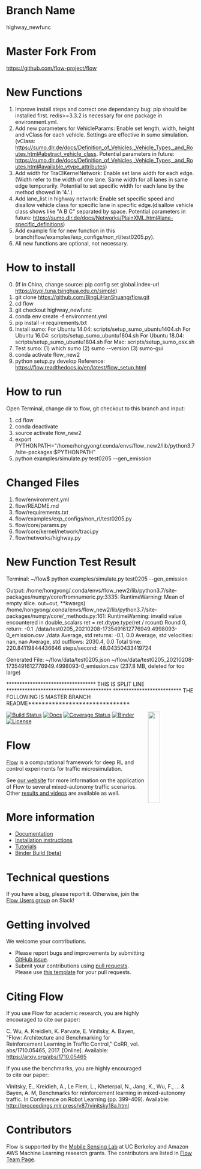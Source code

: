 # Branch Name
highway_newfunc

# Master Fork From
https://github.com/flow-project/flow

# New Functions
1. Improve install steps and correct one dependancy bug: pip should be installed first. redis>=3.3.2 is necessary for one package in environment.yml.
2. Add new parameters for VehicleParams: Enable set length, width, height and vClass for each vehicle. Settings are effective in sumo simulation. (vClass: https://sumo.dlr.de/docs/Definition_of_Vehicles,_Vehicle_Types,_and_Routes.html#abstract_vehicle_class. Potential parameters in future: https://sumo.dlr.de/docs/Definition_of_Vehicles,_Vehicle_Types,_and_Routes.html#available_vtype_attributes)
3. Add width for TraCIKernelNetwork: Enable set lane width for each edge.(Width refer to the width of one lane. Same width for all lanes in same edge temporarily. Potential to set specific width for each lane by the method showed in '4.'.)
4. Add lane_list in highway network: Enable set specific speed and disallow vehicle class for specific lane in specific edge.(disallow vehicle class shows like "A B C" separated by space. Potential parameters in future: https://sumo.dlr.de/docs/Networks/PlainXML.html#lane-specific_definitions)
5. Add example file for new function in this branch(flow/examples/exp_configs/non_rl/test0205.py).
6. All new functions are optional, not necessary.

# How to install
0. (If in China, change source: pip config set global.index-url https://pypi.tuna.tsinghua.edu.cn/simple)
1. git clone https://github.com/BingLiHanShuang/flow.git
2. cd flow
3. git checkout highway_newfunc
4. conda env create -f environment.yml
5. pip install -r requirements.txt
6. Install sumo:
For Ubuntu 14.04:
scripts/setup_sumo_ubuntu1404.sh
For Ubuntu 16.04:
scripts/setup_sumo_ubuntu1604.sh
For Ubuntu 18.04:
scripts/setup_sumo_ubuntu1804.sh
For Mac:
scripts/setup_sumo_osx.sh
7. Test sumo:
(1) which sumo
(2) sumo --version
(3) sumo-gui
8. conda activate flow_new2
9. python setup.py develop
Reference: https://flow.readthedocs.io/en/latest/flow_setup.html

# How to run
Open Terminal, change dir to flow, git checkout to this branch and input:
1. cd flow
2. conda deactivate
3. source activate flow_new2
4. export PYTHONPATH="/home/hongyong/.conda/envs/flow_new2/lib/python3.7/site-packages:$PYTHONPATH"
5. python examples/simulate.py test0205 --gen_emission

# Changed Files
1. flow/environment.yml
2. flow/README.md
3. flow/requirements.txt
4. flow/examples/exp_configs/non_rl/test0205.py
5. flow/core/params.py
6. flow/core/kernel/network/traci.py
7. flow/networks/highway.py

# New Function Test Result
Terminal:
~/flow$ python examples/simulate.py test0205 --gen_emission

Output:
/home/hongyong/.conda/envs/flow_new2/lib/python3.7/site-packages/numpy/core/fromnumeric.py:3335: RuntimeWarning: Mean of empty slice.
  out=out, **kwargs)
/home/hongyong/.conda/envs/flow_new2/lib/python3.7/site-packages/numpy/core/_methods.py:161: RuntimeWarning: invalid value encountered in double_scalars
  ret = ret.dtype.type(ret / rcount)
Round 0, return: -0.1
./data/test0205_20210208-1735491612776949.4998093-0_emission.csv ./data
Average, std returns: -0.1, 0.0
Average, std velocities: nan, nan
Average, std outflows: 2030.4, 0.0
Total time: 220.84119844436646
steps/second: 48.04350433419724

Generated File:
~/flow/data/test0205.json
~/flow/data/test0205_20210208-1735491612776949.4998093-0_emission.csv (237.8 MB, deleted for too large)


********************************** THIS IS SPLIT LINE ****************************************
************************** THE FOLLOWING IS MASTER BRANCH README******************************

<img src="docs/img/square_logo.png" align="right" width="25%"/>

[![Build Status](https://travis-ci.com/flow-project/flow.svg?branch=master)](https://travis-ci.com/flow-project/flow)
[![Docs](https://readthedocs.org/projects/flow/badge)](http://flow.readthedocs.org/en/latest/)
[![Coverage Status](https://coveralls.io/repos/github/flow-project/flow/badge.svg?branch=master)](https://coveralls.io/github/flow-project/flow?branch=master)
[![Binder](https://mybinder.org/badge_logo.svg)](https://mybinder.org/v2/gh/flow-project/flow/binder)
[![License](https://img.shields.io/badge/license-MIT-blue.svg)](https://github.com/flow-project/flow/blob/master/LICENSE.md)

# Flow

[Flow](https://flow-project.github.io/) is a computational framework for deep RL and control experiments for traffic microsimulation.

See [our website](https://flow-project.github.io/) for more information on the application of Flow to several mixed-autonomy traffic scenarios. Other [results and videos](https://sites.google.com/view/ieee-tro-flow/home) are available as well.

# More information

- [Documentation](https://flow.readthedocs.org/en/latest/)
- [Installation instructions](http://flow.readthedocs.io/en/latest/flow_setup.html)
- [Tutorials](https://github.com/flow-project/flow/tree/master/tutorials)
- [Binder Build (beta)](https://mybinder.org/v2/gh/flow-project/flow/binder)

# Technical questions

If you have a bug, please report it. Otherwise, join the [Flow Users group](https://join.slack.com/t/flow-users/shared_invite/enQtODQ0NDYxMTQyNDY2LTY1ZDVjZTljM2U0ODIxNTY5NTQ2MmUxMzYzNzc5NzU4ZTlmNGI2ZjFmNGU4YjVhNzE3NjcwZTBjNzIxYTg5ZmY) on Slack!  

# Getting involved

We welcome your contributions.

- Please report bugs and improvements by submitting [GitHub issue](https://github.com/flow-project/flow/issues).
- Submit your contributions using [pull requests](https://github.com/flow-project/flow/pulls). Please use [this template](https://github.com/flow-project/flow/blob/master/.github/PULL_REQUEST_TEMPLATE.md) for your pull requests.

# Citing Flow

If you use Flow for academic research, you are highly encouraged to cite our paper:

C. Wu, A. Kreidieh, K. Parvate, E. Vinitsky, A. Bayen, "Flow: Architecture and Benchmarking for Reinforcement Learning in Traffic Control," CoRR, vol. abs/1710.05465, 2017. [Online]. Available: https://arxiv.org/abs/1710.05465

If you use the benchmarks, you are highly encouraged to cite our paper:

Vinitsky, E., Kreidieh, A., Le Flem, L., Kheterpal, N., Jang, K., Wu, F., ... & Bayen, A. M,  Benchmarks for reinforcement learning in mixed-autonomy traffic. In Conference on Robot Learning (pp. 399-409). Available: http://proceedings.mlr.press/v87/vinitsky18a.html

# Contributors

Flow is supported by the [Mobile Sensing Lab](http://bayen.eecs.berkeley.edu/) at UC Berkeley and Amazon AWS Machine Learning research grants. The contributors are listed in [Flow Team Page](https://flow-project.github.io/team.html).
